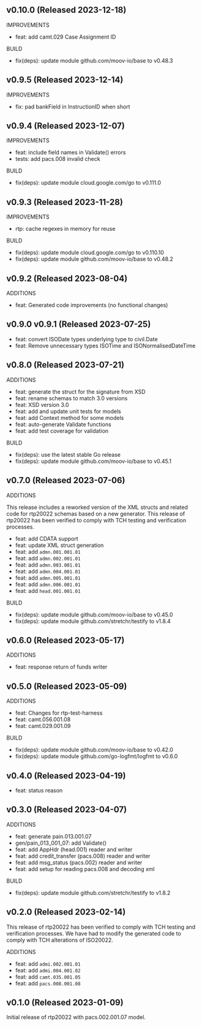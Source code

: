 ## v0.10.0 (Released 2023-12-18)

IMPROVEMENTS

- feat: add camt.029 Case Assignment ID

BUILD

- fix(deps): update module github.com/moov-io/base to v0.48.3

## v0.9.5 (Released 2023-12-14)

IMPROVEMENTS

- fix: pad bankField in InstructionID when short

## v0.9.4 (Released 2023-12-07)

IMPROVEMENTS

- feat: include field names in Validate() errors
- tests: add pacs.008 invalid check

BUILD

- fix(deps): update module cloud.google.com/go to v0.111.0

## v0.9.3 (Released 2023-11-28)

IMPROVEMENTS

- rtp: cache regexes in memory for reuse

BUILD

- fix(deps): update module cloud.google.com/go to v0.110.10
- fix(deps): update module github.com/moov-io/base to v0.48.2

## v0.9.2 (Released 2023-08-04)

ADDITIONS

- feat: Generated code improvements (no functional changes)

## v0.9.0 v0.9.1 (Released 2023-07-25)

- feat: convert ISODate types underlying type to civil.Date
- feat: Remove unnecessary types ISOTime and ISONormalisedDateTime

## v0.8.0 (Released 2023-07-21)

ADDITIONS

- feat: generate the struct for the signature from XSD
- feat: rename schemas to match 3.0 versions
- feat: XSD version 3.0
- feat: add and update unit tests for models
- feat: add Context method for some models
- feat: auto-generate Validate functions
- feat: add test coverage for validation

BUILD

- fix(deps): use the latest stable Go release
- fix(deps): update module github.com/moov-io/base to v0.45.1

## v0.7.0 (Released 2023-07-06)

ADDITIONS

This release includes a reworked version of the XML structs and related code for rtp20022 schemas based on a new generator. This release of rtp20022 has been verified to comply with TCH testing and verification processes.

- feat: add CDATA support
- feat: update XML struct generation
- feat: add `admn.001.001.01`
- feat: add `admn.002.001.01`
- feat: add `admn.003.001.01`
- feat: add `admn.004.001.01`
- feat: add `admn.005.001.01`
- feat: add `admn.006.001.01`
- feat: add `head.001.001.01`

BUILD

- fix(deps): update module github.com/moov-io/base to v0.45.0
- fix(deps): update module github.com/stretchr/testify to v1.8.4

## v0.6.0 (Released 2023-05-17)

ADDITIONS

- feat: response return of funds writer

## v0.5.0 (Released 2023-05-09)

ADDITIONS

- feat: Changes for rtp-test-harness
- feat: camt.056.001.08
- feat: camt.029.001.09

BUILD

- fix(deps): update module github.com/moov-io/base to v0.42.0
- fix(deps): update module github.com/go-logfmt/logfmt to v0.6.0

## v0.4.0 (Released 2023-04-19)

- feat: status reason

## v0.3.0 (Released 2023-04-07)

ADDITIONS

- feat: generate pain.013.001.07
- gen/pain_013_001_07: add Validate()
- feat: add AppHdr (head.001) reader and writer
- feat: add credit_transfer (pacs.008) reader and writer
- feat: add msg_status (pacs.002) reader and writer
- feat: add setup for reading pacs.008 and decoding xml

BUILD

- fix(deps): update module github.com/stretchr/testify to v1.8.2

## v0.2.0 (Released 2023-02-14)

This release of rtp20022 has been verified to comply with TCH testing and verification processes. We have had to modify the generated code to comply with TCH alterations of ISO20022.

ADDITIONS

- feat: add `admi.002.001.01`
- feat: add `admi.004.001.02`
- feat: add `camt.035.001.05`
- feat: add `pacs.008.001.08`

## v0.1.0 (Released 2023-01-09)

Initial release of rtp20022 with pacs.002.001.07 model.
